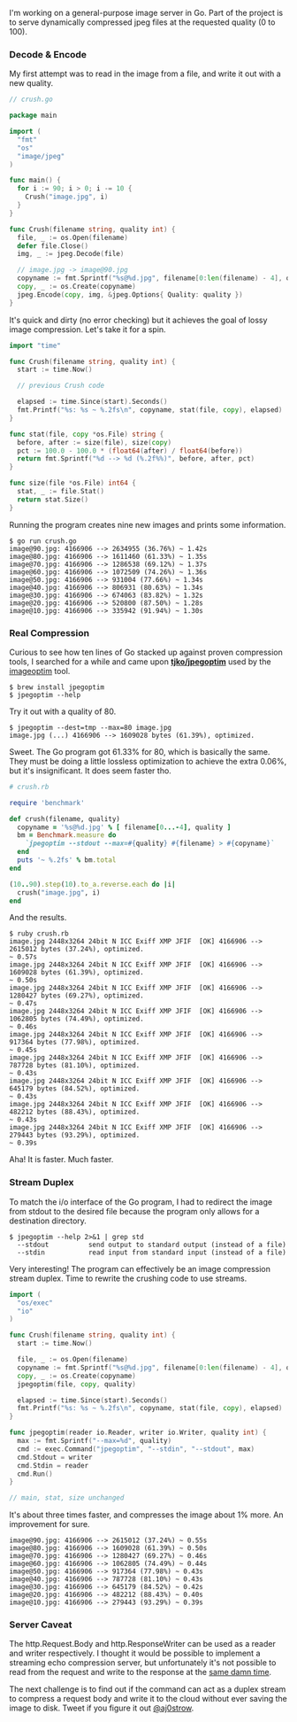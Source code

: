 I'm working on a general-purpose image server in Go. Part of the project is to serve dynamically compressed jpeg files at the requested quality (0 to 100). 

### Decode & Encode

My first attempt was to read in the image from a file, and write it out with a new quality.

```go
// crush.go

package main

import (
  "fmt"
  "os"
  "image/jpeg"
)

func main() {
  for i := 90; i > 0; i -= 10 {
    Crush("image.jpg", i)
  }
}

func Crush(filename string, quality int) {
  file, _ := os.Open(filename)
  defer file.Close()
  img, _ := jpeg.Decode(file)

  // image.jpg -> image@90.jpg
  copyname := fmt.Sprintf("%s@%d.jpg", filename[0:len(filename) - 4], quality)
  copy, _ := os.Create(copyname)
  jpeg.Encode(copy, img, &jpeg.Options{ Quality: quality })
}
```

It's quick and dirty (no error checking) but it achieves the goal of lossy image compression. Let's take it for a spin.

```go
import "time"

func Crush(filename string, quality int) {
  start := time.Now()

  // previous Crush code

  elapsed := time.Since(start).Seconds()
  fmt.Printf("%s: %s ~ %.2fs\n", copyname, stat(file, copy), elapsed)
}

func stat(file, copy *os.File) string {
  before, after := size(file), size(copy)
  pct := 100.0 - 100.0 * (float64(after) / float64(before))
  return fmt.Sprintf("%d --> %d (%.2f%%)", before, after, pct)
}

func size(file *os.File) int64 {
  stat, _ := file.Stat()
  return stat.Size()
}
```

Running the program creates nine new images and prints some information. 

```
$ go run crush.go
image@90.jpg: 4166906 --> 2634955 (36.76%) ~ 1.42s
image@80.jpg: 4166906 --> 1611460 (61.33%) ~ 1.35s
image@70.jpg: 4166906 --> 1286538 (69.12%) ~ 1.37s
image@60.jpg: 4166906 --> 1072509 (74.26%) ~ 1.36s
image@50.jpg: 4166906 --> 931004 (77.66%) ~ 1.34s
image@40.jpg: 4166906 --> 806931 (80.63%) ~ 1.34s
image@30.jpg: 4166906 --> 674063 (83.82%) ~ 1.32s
image@20.jpg: 4166906 --> 520800 (87.50%) ~ 1.28s
image@10.jpg: 4166906 --> 335942 (91.94%) ~ 1.30s
```

### Real Compression

Curious to see how ten lines of Go stacked up against proven compression tools, I searched for a while and came upon **[tjko/jpegoptim](https://github.com/tjko/jpegoptim)** used by the [imageoptim](https://imageoptim.com/) tool. 

```
$ brew install jpegoptim
$ jpegoptim --help
```

Try it out with a quality of 80. 

```
$ jpegoptim --dest=tmp --max=80 image.jpg
image.jpg (...) 4166906 --> 1609028 bytes (61.39%), optimized.
```

Sweet. The Go program got 61.33% for 80, which is basically the same. They must be doing a little lossless optimization to achieve the extra 0.06%, but it's insignificant. It does seem faster tho.  

```ruby
# crush.rb

require 'benchmark'

def crush(filename, quality)
  copyname = '%s@%d.jpg' % [ filename[0...-4], quality ]
  bm = Benchmark.measure do
    `jpegoptim --stdout --max=#{quality} #{filename} > #{copyname}`
  end
  puts '~ %.2fs' % bm.total
end

(10..90).step(10).to_a.reverse.each do |i|
  crush("image.jpg", i)
end
```

And the results.

```
$ ruby crush.rb
image.jpg 2448x3264 24bit N ICC Exiff XMP JFIF  [OK] 4166906 --> 2615012 bytes (37.24%), optimized.
~ 0.57s
image.jpg 2448x3264 24bit N ICC Exiff XMP JFIF  [OK] 4166906 --> 1609028 bytes (61.39%), optimized.
~ 0.50s
image.jpg 2448x3264 24bit N ICC Exiff XMP JFIF  [OK] 4166906 --> 1280427 bytes (69.27%), optimized.
~ 0.47s
image.jpg 2448x3264 24bit N ICC Exiff XMP JFIF  [OK] 4166906 --> 1062805 bytes (74.49%), optimized.
~ 0.46s
image.jpg 2448x3264 24bit N ICC Exiff XMP JFIF  [OK] 4166906 --> 917364 bytes (77.98%), optimized.
~ 0.45s
image.jpg 2448x3264 24bit N ICC Exiff XMP JFIF  [OK] 4166906 --> 787728 bytes (81.10%), optimized.
~ 0.43s
image.jpg 2448x3264 24bit N ICC Exiff XMP JFIF  [OK] 4166906 --> 645179 bytes (84.52%), optimized.
~ 0.43s
image.jpg 2448x3264 24bit N ICC Exiff XMP JFIF  [OK] 4166906 --> 482212 bytes (88.43%), optimized.
~ 0.43s
image.jpg 2448x3264 24bit N ICC Exiff XMP JFIF  [OK] 4166906 --> 279443 bytes (93.29%), optimized.
~ 0.39s
```

Aha! It is faster. Much faster. 

### Stream Duplex

To match the i/o interface of the Go program, I had to redirect the image from stdout to the desired file because the program only allows for a destination directory. 

```
$ jpegoptim --help 2>&1 | grep std
  --stdout          send output to standard output (instead of a file)
  --stdin           read input from standard input (instead of a file)
```

Very interesting! The program can effectively be an image compression stream duplex. Time to rewrite the crushing code to use streams.

```go
import (
  "os/exec"
  "io"
)

func Crush(filename string, quality int) {
  start := time.Now()

  file, _ := os.Open(filename)
  copyname := fmt.Sprintf("%s@%d.jpg", filename[0:len(filename) - 4], quality)
  copy, _ := os.Create(copyname)
  jpegoptim(file, copy, quality)

  elapsed := time.Since(start).Seconds()
  fmt.Printf("%s: %s ~ %.2fs\n", copyname, stat(file, copy), elapsed)
}

func jpegoptim(reader io.Reader, writer io.Writer, quality int) {
  max := fmt.Sprintf("--max=%d", quality)
  cmd := exec.Command("jpegoptim", "--stdin", "--stdout", max)
  cmd.Stdout = writer
  cmd.Stdin = reader
  cmd.Run()
}

// main, stat, size unchanged
```

It's about three times faster, and compresses the image about 1% more. An improvement for sure. 

```
image@90.jpg: 4166906 --> 2615012 (37.24%) ~ 0.55s
image@80.jpg: 4166906 --> 1609028 (61.39%) ~ 0.50s
image@70.jpg: 4166906 --> 1280427 (69.27%) ~ 0.46s
image@60.jpg: 4166906 --> 1062805 (74.49%) ~ 0.44s
image@50.jpg: 4166906 --> 917364 (77.98%) ~ 0.43s
image@40.jpg: 4166906 --> 787728 (81.10%) ~ 0.43s
image@30.jpg: 4166906 --> 645179 (84.52%) ~ 0.42s
image@20.jpg: 4166906 --> 482212 (88.43%) ~ 0.40s
image@10.jpg: 4166906 --> 279443 (93.29%) ~ 0.39s
```

### Server Caveat

The http.Request.Body and http.ResponseWriter can be used as a reader and writer respectively. I thought it would be possible to implement a streaming echo compression server, but unfortunately it's not possible to read from the request and write to the response at the [same damn time](https://www.youtube.com/watch?v=e0Y39QnwRvY). 

The next challenge is to find out if the command can act as a duplex stream to compress a request body and write it to the cloud without ever saving the image to disk. Tweet if you figure it out [@aj0strow](https://twitter.com/aj0strow). 
